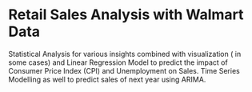 # Retail Sales Analysis with Walmart Data
Statistical Analysis for various insights combined with visualization ( in some cases) and Linear Regression Model to predict the impact of Consumer Price Index (CPI) and Unemployment on Sales. Time Series Modelling as well to predict sales of next year using ARIMA.
